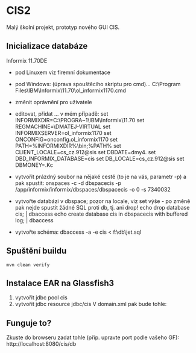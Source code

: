CIS2
====
Malý školní projekt, prototyp nového GUI CIS.

Inicializace databáze
---------------------
Informix 11.70DE
- pod Linuxem viz firemní dokumentace
- pod Windows:
(úprava spouštěcího skriptu pro cmd)... C:\Program Files\IBM\Informix\11.70\ol_informix1170.cmd
- změnit oprávnění pro uživatele
- editovat, přidat ... v mém případě:
        set INFORMIXDIR=C:\PROGRA~1\IBM\Informix\11.70
        set REGMACHINE=\\DMATEJ-VIRTUAL
        set INFORMIXSERVER=ol_informix1170
        set ONCONFIG=onconfig.ol_informix1170
        set PATH=%INFORMIXDIR%\bin;%PATH%
        set CLIENT_LOCALE=cs_cz.912@sis
        set DBDATE=dmy4.
        set DBD_INFORMIX_DATABASE=cis
        set DB_LOCALE=cs_cz.912@sis
        set DBMONEY=.Kc

- vytvořit prázdný soubor na nějaké cestě (to je na vás, parametr -p) a pak spustit:
        onspaces -c -d dbspacecis -p /app/informix/informix/dbspaces/dbspacecis -o 0 -s 7340032

- vytvořte databázi v dbspace; pozor na locale, viz set výše - po změně pak nejde spustit žádné SQL proti db, tj. ani drop!
        echo  drop database cis; | dbaccess
        echo  create database cis in dbspacecis with buffered log; | dbaccess
- vytvořte schéma:
        dbaccess -a -e cis < f:\db\jet.sql 

Spuštění buildu
---------------
    mvn clean verify

Instalace EAR na Glassfish3
-----------------------
1. vytvořit jdbc pool cis
2. vytvořit jdbc resource jdbc/cis
V domain.xml pak bude tohle:
    <jdbc-connection-pool
      connection-validation-method="meta-data" max-pool-size="8"
      datasource-classname="com.informix.jdbcx.IfxXADataSource" pool-resize-quantity="1"
      res-type="javax.sql.XADataSource" steady-pool-size="1" allow-non-component-callers="true"
      name="cis" is-connection-validation-required="true" ping="true">
      <property name="user" value="informix"></property>
      <property name="password" value="localcis"></property>
      <property name="IfxCLIENT_LOCALE" value="cs_cz.912@sis"></property>
      <property name="IfxIFXHOST" value="localhost"></property>
      <property name="portNumber" value="1520"></property>
      <property name="databaseName" value="cis"></property>
      <property name="ServerName" value="localcis"></property>
      <property name="JDBC30DataSource" value="true"></property><!-- ifxjdbc nepodporuje JDBC4, jen 3 -->
    </jdbc-connection-pool>
    <jdbc-resource pool-name="cis" description="" jndi-name="jdbc/cis"></jdbc-resource>

Funguje to?
-----------

Zkuste do browseru zadat tohle (příp. upravte port podle vašeho GF): http://localhost:8080/cis/db

